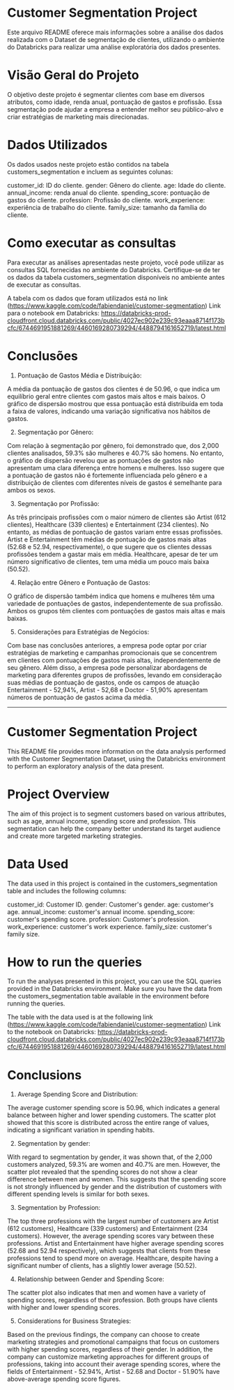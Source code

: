 # Customer Segmentation Project

Este arquivo README oferece mais informações sobre a análise dos dados realizada com o Dataset de segmentação de clientes, utilizando o ambiente do Databricks para realizar uma análise exploratória dos dados presentes.

# Visão Geral do Projeto

O objetivo deste projeto é segmentar clientes com base em diversos atributos, como idade, renda anual, pontuação de gastos e profissão. Essa segmentação pode ajudar a empresa a entender melhor seu público-alvo e criar estratégias de marketing mais direcionadas.

# Dados Utilizados
Os dados usados neste projeto estão contidos na tabela customers_segmentation e incluem as seguintes colunas:

customer_id: ID do cliente.
gender: Gênero do cliente.
age: Idade do cliente.
annual_income: renda anual do cliente.
spending_score: pontuação de gastos do cliente.
profession: Profissão do cliente.
work_experience: experiência de trabalho do cliente.
family_size: tamanho da família do cliente.

# Como executar as consultas

Para executar as análises apresentadas neste projeto, você pode utilizar as consultas SQL fornecidas no ambiente do Databricks. Certifique-se de ter os dados da tabela customers_segmentation disponíveis no ambiente antes de executar as consultas.

A tabela com os dados que foram utilizados está no link (https://www.kaggle.com/code/fabiendaniel/customer-segmentation)
Link para o notebook em Databricks: https://databricks-prod-cloudfront.cloud.databricks.com/public/4027ec902e239c93eaaa8714f173bcfc/6744691951881269/4460169280739294/4488794161652719/latest.html


# Conclusões

1. Pontuação de Gastos Média e Distribuição:

A média da pontuação de gastos dos clientes é de 50.96, o que indica um equilíbrio geral entre clientes com gastos mais altos e mais baixos.
O gráfico de dispersão mostrou que essa pontuação está distribuída em toda a faixa de valores, indicando uma variação significativa nos hábitos de gastos.

2. Segmentação por Gênero:

Com relação à segmentação por gênero, foi demonstrado que, dos 2,000 clientes analisados, 59.3% são mulheres e 40.7% são homens.
No entanto, o gráfico de dispersão revelou que as pontuações de gastos não apresentam uma clara diferença entre homens e mulheres.
Isso sugere que a pontuação de gastos não é fortemente influenciada pelo gênero e a distribuição de clientes com diferentes níveis de gastos é semelhante para ambos os sexos.

3. Segmentação por Profissão:

As três principais profissões com o maior número de clientes são Artist (612 clientes), Healthcare (339 clientes) e Entertainment (234 clientes).
No entanto, as médias de pontuação de gastos variam entre essas profissões.
Artist e Entertainment têm médias de pontuação de gastos mais altas (52.68 e 52.94, respectivamente), o que sugere que os clientes dessas profissões tendem a gastar mais em média.
Healthcare, apesar de ter um número significativo de clientes, tem uma média um pouco mais baixa (50.52).

4. Relação entre Gênero e Pontuação de Gastos:

O gráfico de dispersão também indica que homens e mulheres têm uma variedade de pontuações de gastos, independentemente de sua profissão.
Ambos os grupos têm clientes com pontuações de gastos mais altas e mais baixas.

5. Considerações para Estratégias de Negócios:

Com base nas conclusões anteriores, a empresa pode optar por criar estratégias de marketing e campanhas promocionais que se concentrem em clientes com pontuações de gastos mais altas, independentemente de seu gênero. Além disso, a empresa pode personalizar abordagens de marketing para diferentes grupos de profissões, levando em consideração suas médias de pontuação de gastos, onde os campos de atuação Entertainment - 52,94%, Artist - 52,68 e Doctor - 51,90% apresentam números de pontuação de gastos acima da média.

---

# Customer Segmentation Project

This README file provides more information on the data analysis performed with the Customer Segmentation Dataset, using the Databricks environment to perform an exploratory analysis of the data present.

# Project Overview

The aim of this project is to segment customers based on various attributes, such as age, annual income, spending score and profession. This segmentation can help the company better understand its target audience and create more targeted marketing strategies.

# Data Used
The data used in this project is contained in the customers_segmentation table and includes the following columns:

customer_id: Customer ID.
gender: Customer's gender.
age: customer's age.
annual_income: customer's annual income.
spending_score: customer's spending score.
profession: Customer's profession.
work_experience: customer's work experience.
family_size: customer's family size.

# How to run the queries

To run the analyses presented in this project, you can use the SQL queries provided in the Databricks environment. Make sure you have the data from the customers_segmentation table available in the environment before running the queries.

The table with the data used is at the following link (https://www.kaggle.com/code/fabiendaniel/customer-segmentation)
Link to the notebook on Databricks: https://databricks-prod-cloudfront.cloud.databricks.com/public/4027ec902e239c93eaaa8714f173bcfc/6744691951881269/4460169280739294/4488794161652719/latest.html


# Conclusions

1. Average Spending Score and Distribution:

The average customer spending score is 50.96, which indicates a general balance between higher and lower spending customers.
The scatter plot showed that this score is distributed across the entire range of values, indicating a significant variation in spending habits.

2. Segmentation by gender:

With regard to segmentation by gender, it was shown that, of the 2,000 customers analyzed, 59.3% are women and 40.7% are men.
However, the scatter plot revealed that the spending scores do not show a clear difference between men and women.
This suggests that the spending score is not strongly influenced by gender and the distribution of customers with different spending levels is similar for both sexes.

3. Segmentation by Profession:

The top three professions with the largest number of customers are Artist (612 customers), Healthcare (339 customers) and Entertainment (234 customers).
However, the average spending scores vary between these professions.
Artist and Entertainment have higher average spending scores (52.68 and 52.94 respectively), which suggests that clients from these professions tend to spend more on average.
Healthcare, despite having a significant number of clients, has a slightly lower average (50.52).

4. Relationship between Gender and Spending Score:

The scatter plot also indicates that men and women have a variety of spending scores, regardless of their profession.
Both groups have clients with higher and lower spending scores.

5. Considerations for Business Strategies:

Based on the previous findings, the company can choose to create marketing strategies and promotional campaigns that focus on customers with higher spending scores, regardless of their gender. In addition, the company can customize marketing approaches for different groups of professions, taking into account their average spending scores, where the fields of Entertainment - 52.94%, Artist - 52.68 and Doctor - 51.90% have above-average spending score figures.
